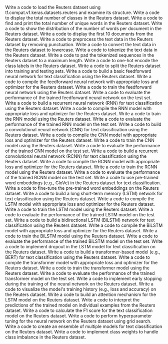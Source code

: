 Write a code to load the Reuters dataset using tf.compat.v1.keras.datasets.reuters and examine its structure.
Write a code to display the total number of classes in the Reuters dataset.
Write a code to find and print the total number of unique words in the Reuters dataset.
Write a code to show the distribution of the number of words per document in the Reuters dataset.
Write a code to display the first 10 documents from the Reuters dataset.
Write a code to preprocess the text data in the Reuters dataset by removing punctuation.
Write a code to convert the text data in the Reuters dataset to lowercase.
Write a code to tokenize the text data in the Reuters dataset.
Write a code to pad the tokenized sequences in the Reuters dataset to a maximum length.
Write a code to one-hot encode the class labels in the Reuters dataset.
Write a code to split the Reuters dataset into training and testing sets.
Write a code to build a basic feedforward neural network for text classification using the Reuters dataset.
Write a code to compile the feedforward neural network with appropriate loss and optimizer for the Reuters dataset.
Write a code to train the feedforward neural network using the Reuters dataset.
Write a code to evaluate the performance of the trained feedforward neural network on the test set.
Write a code to build a recurrent neural network (RNN) for text classification using the Reuters dataset.
Write a code to compile the RNN model with appropriate loss and optimizer for the Reuters dataset.
Write a code to train the RNN model using the Reuters dataset.
Write a code to evaluate the performance of the trained RNN model on the test set.
Write a code to build a convolutional neural network (CNN) for text classification using the Reuters dataset.
Write a code to compile the CNN model with appropriate loss and optimizer for the Reuters dataset.
Write a code to train the CNN model using the Reuters dataset.
Write a code to evaluate the performance of the trained CNN model on the test set.
Write a code to build a recurrent convolutional neural network (RCNN) for text classification using the Reuters dataset.
Write a code to compile the RCNN model with appropriate loss and optimizer for the Reuters dataset.
Write a code to train the RCNN model using the Reuters dataset.
Write a code to evaluate the performance of the trained RCNN model on the test set.
Write a code to use pre-trained word embeddings (e.g., GloVe) in the Reuters dataset for text classification.
Write a code to fine-tune the pre-trained word embeddings on the Reuters dataset.
Write a code to build a long short-term memory (LSTM) network for text classification using the Reuters dataset.
Write a code to compile the LSTM model with appropriate loss and optimizer for the Reuters dataset.
Write a code to train the LSTM model using the Reuters dataset.
Write a code to evaluate the performance of the trained LSTM model on the test set.
Write a code to build a bidirectional LSTM (BiLSTM) network for text classification using the Reuters dataset.
Write a code to compile the BiLSTM model with appropriate loss and optimizer for the Reuters dataset.
Write a code to train the BiLSTM model using the Reuters dataset.
Write a code to evaluate the performance of the trained BiLSTM model on the test set.
Write a code to implement dropout in the LSTM model for text classification on the Reuters dataset.
Write a code to build a transformer-based model (e.g., BERT) for text classification using the Reuters dataset.
Write a code to compile the transformer model with appropriate loss and optimizer for the Reuters dataset.
Write a code to train the transformer model using the Reuters dataset.
Write a code to evaluate the performance of the trained transformer model on the test set.
Write a code to implement early stopping during the training of the neural network on the Reuters dataset.
Write a code to visualize the model's training history (e.g., loss and accuracy) on the Reuters dataset.
Write a code to build an attention mechanism for the LSTM model on the Reuters dataset.
Write a code to interpret the predictions of the trained model on individual examples from the Reuters dataset.
Write a code to calculate the F1 score for the text classification model on the Reuters dataset.
Write a code to perform hyperparameter tuning for the neural network on the Reuters dataset using grid search.
Write a code to create an ensemble of multiple models for text classification on the Reuters dataset.
Write a code to implement class weights to handle class imbalance in the Reuters dataset.